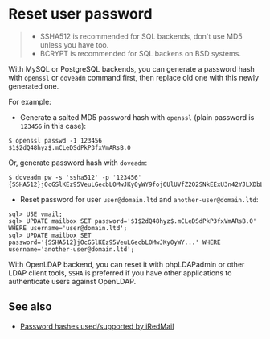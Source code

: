 # Reset user password

> * SSHA512 is recommended for SQL backends, don't use MD5 unless you have too.
> * BCRYPT is recommended for SQL backens on BSD systems.

With MySQL or PostgreSQL backends, you can generate a password hash with
`openssl` or `doveadm` command first, then replace old one with this newly
generated one.

For example:

* Generate a salted MD5 password hash with `openssl` (plain password is `123456`
in this case):

```
$ openssl passwd -1 123456
$1$2dQ48hyz$.mCLeDSdPkP3fxVmARsB.0
```

Or, generate password hash with `doveadm`:

```
$ doveadm pw -s 'ssha512' -p '123456'
{SSHA512}jOcGSlKEz95VeuLGecbL0MwJKy0yWY9foj6UlUVfZ2O2SNkEExU3n42YJLXDbLnu3ghnIRBkwDMsM31q7OI0jY5B/5E=
```

* Reset password for user `user@domain.ltd` and `another-user@domain.ltd`:

```
sql> USE vmail;
sql> UPDATE mailbox SET password='$1$2dQ48hyz$.mCLeDSdPkP3fxVmARsB.0' WHERE username='user@domain.ltd';
sql> UPDATE mailbox SET password='{SSHA512}jOcGSlKEz95VeuLGecbL0MwJKy0yWY...' WHERE username='another-user@domain.ltd';
```

With OpenLDAP backend, you can reset it with phpLDAPadmin or other LDAP client
tools, `SSHA` is preferred if you have other applications to authenticate
users against OpenLDAP.

## See also

* [Password hashes used/supported by iRedMail](./password.hashes.html)
